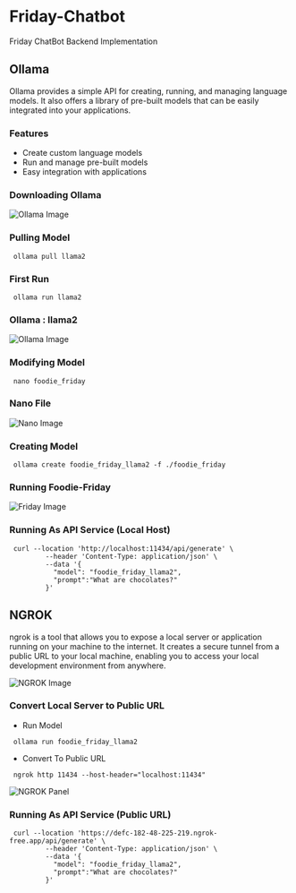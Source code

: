 # Friday-Chatbot

Friday ChatBot Backend Implementation

## Ollama

Ollama provides a simple API for creating, running, and managing language models. It also offers a library of pre-built models that can be easily integrated into your applications.

### Features
- Create custom language models
- Run and manage pre-built models
- Easy integration with applications


### Downloading Ollama
![Ollama Image](https://github.com/TheAppWizard/Friday-Chatbot/assets/70090469/0f6e463e-dc16-46df-928c-ea40f5ed90b3)

### Pulling Model 
```terminal
 ollama pull llama2
```


### First Run
```terminal
 ollama run llama2
```


### Ollama : llama2
![Ollama Image](https://github.com/TheAppWizard/Friday-Chatbot/assets/70090469/862ef660-ef32-4bf0-af72-98873b4138e8)


### Modifying Model
```terminal
 nano foodie_friday
```

### Nano File
![Nano Image](https://github.com/TheAppWizard/Friday-Chatbot/assets/70090469/2f05b7a3-379f-4da8-a63e-e6956fca7c4e)


### Creating Model
```terminal
 ollama create foodie_friday_llama2 -f ./foodie_friday
```

### Running Foodie-Friday
![Friday Image](https://github.com/TheAppWizard/Friday-Chatbot/assets/70090469/aa247bcb-b8ec-4a18-abb9-da2b6b5d591a)


### Running As API Service (Local Host)
```curl
 curl --location 'http://localhost:11434/api/generate' \
         --header 'Content-Type: application/json' \
         --data '{
           "model": "foodie_friday_llama2",
           "prompt":"What are chocolates?"
         }'
```

## NGROK 
ngrok is a tool that allows you to expose a local server or application running on your machine to the internet. It creates a secure tunnel from a public URL to your local machine, enabling you to access your local development environment from anywhere.

![NGROK Image](https://github.com/TheAppWizard/Friday-Chatbot/assets/70090469/6db6863e-f2d4-4a46-8454-057c053d936d)



### Convert Local Server to Public URL
- Run Model
```terminal
 ollama run foodie_friday_llama2
```

- Convert To Public URL
```terminal
 ngrok http 11434 --host-header="localhost:11434"
```

![NGROK Panel](https://github.com/TheAppWizard/Friday-Chatbot/assets/70090469/8071c54f-39a1-43b0-b811-eaa83d30005c)



### Running As API Service (Public URL)
```curl
 curl --location 'https://defc-182-48-225-219.ngrok-free.app/api/generate' \
         --header 'Content-Type: application/json' \
         --data '{
           "model": "foodie_friday_llama2",
           "prompt":"What are chocolates?"
         }'
```






